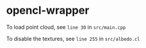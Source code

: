 # opencl-wrapper

To load point cloud, see `line 30` in `src/main.cpp`

To disable the textures, see `line 255` in `src/albedo.cl`
